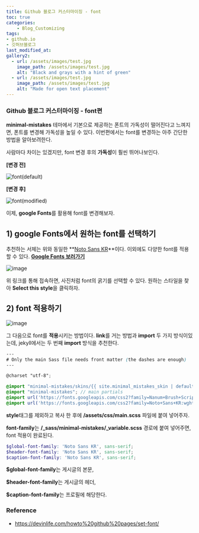 ```yaml
---
title: Github 블로그 커스터마이징 - font
toc: true
categories:	
    - Blog_Customizing
tags:
- github.io
- 깃허브블로그
last_modified_at: 
gallery2:
  - url: /assets/images/test.jpg
    image_path: /assets/images/test.jpg
    alt: "Black and grays with a hint of green"
  - url: /assets/images/test.jpg
    image_path: /assets/images/test.jpg
    alt: "Made for open text placement"
---
```


### Github 블로그 커스터마이징 - font편

 **minimal-mistakes** 테마에서 기본으로 제공하는 폰트의 가독성이 떨어진다고 느껴지면, 폰트를 변경해 가독성을 높일 수 있다. 이번편에서는 font를 변경하는 아주 간단한 방법을 알아보려한다.



사람마다 차이는 있겠지만, font 변경 후의 **가독성**이 훨씬 뛰어나보인다.

**[변경 전]**

![font(default)](https://user-images.githubusercontent.com/49560745/103432766-b1c7db80-4c28-11eb-90fb-b2bc4fc66118.JPG)

**[변경 후]**

![font(modified)](https://user-images.githubusercontent.com/49560745/103432771-bab8ad00-4c28-11eb-9b89-cb42ac40fcd7.JPG)

 이제, **google Fonts**를 활용해 font를 변경해보자.

## 1) google Fonts에서 원하는 font를 선택하기

추천하는 서체는 위와 동일한 **[Noto Sans KR](https://fonts.google.com/specimen/Noto+Sans+KR?sidebar.open=true&selection.family=Noto+Sans+KR:wght@100)**이다. 이외에도 다양한 font를 적용할 수 있다. **[Google Fonts 보러가기](https://fonts.google.com/?sidebar.open=true&selection.family=Noto+Sans+KR:wght@100)**

![image](https://user-images.githubusercontent.com/49560745/103432826-9f01d680-4c29-11eb-9467-b94b34372fd0.png)

위 링크를 통해 접속하면, 사진처럼 font의 굵기를 선택할 수 있다. 원하는 스타일을 찾아 **Select this style**을 클릭하자.



## 2) font 적용하기

![image](https://user-images.githubusercontent.com/49560745/103432843-015ad700-4c2a-11eb-8688-046bf975de16.png)

그 다음으로 font를 **적용**시키는 방법이다. **link**를 거는 방법과 **import** 두 가지 방식이있는데, jekyll에서는 두 번째 **import** 방식을 추천한다. 

```scss
---
# Only the main Sass file needs front matter (the dashes are enough)
---

@charset "utf-8";

@import "minimal-mistakes/skins/{{ site.minimal_mistakes_skin | default: 'default' }}"; // skin
@import "minimal-mistakes"; // main partials
@import url('https://fonts.googleapis.com/css2?family=Nanum+Brush+Script&display=swap');
@import url('https://fonts.googleapis.com/css2?family=Noto+Sans+KR:wght@100&display=swap');
```

**style**태그를 제외하고 복사 한 후에 **/assets/css/main.scss** 파일에 붙여 넣어주자.

**font-family**는 **/_sass/minimal-mistakes/_variable.scss** 경로에 붙여 넣어주면, font 적용이 완료된다.

```scss
$global-font-family: 'Noto Sans KR', sans-serif;
$header-font-family: 'Noto Sans KR', sans-serif;
$caption-font-family: 'Noto Sans KR', sans-serif;
```

**$global-font-family**는 게시글의 본문,

**$header-font-family**는 게시글의 헤더,

**$caption-font-family**는 프로필에 해당한다.





### Reference

- https://devinlife.com/howto%20github%20pages/set-font/


